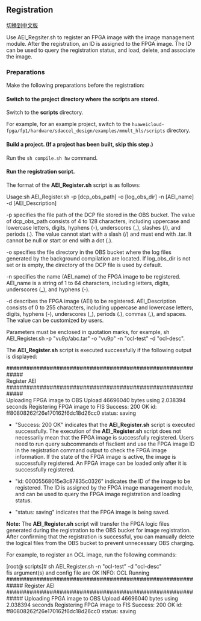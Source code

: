Registration
----

[切换到中文版](./Register_an_FPGA_image_for_an_OpenCL_project_cn.md)

Use AEI_Regsiter.sh to register an FPGA image with the image management module. After the registration, an ID is assigned to the FPGA image. The ID can be used to query the registration status, and load, delete, and associate the image.

### Preparations

Make the following preparations before the registration:

#### Switch to the project directory where the scripts are stored.


Switch to the **scripts** directory.

For example, for an example project, switch to the `huaweicloud-fpga/fp1/hardware/sdaccel_design/examples/mmult_hls/scripts` directory.

#### Build a project. (If a project has been built, skip this step.)

Run the `sh compile.sh hw` command.

#### Run the registration script.

The format of the **AEI_Register.sh** script is as follows:

Usage:sh AEI_Register.sh -p [dcp_obs_path] -o [log_obs_dir] -n [AEI_name] -d [AEI_Description]

-p specifies the file path of the DCP file stored in the OBS bucket. The value of dcp_obs_path consists of 4 to 128 characters, including uppercase and lowercase letters, digits, hyphens (-), underscores (_), slashes (/), and periods (.). The value cannot start with a slash (/) and must end with .tar. It cannot be null or start or end with a dot (.).

-o specifies the file directory in the OBS bucket where the log files generated by the background compilation are located. If log_obs_dir is not set or is empty, the directory of the DCP file is used by default.

-n specifies the name (AEI_name) of the FPGA image to be registered. AEI_name is a string of 1 to 64 characters, including letters, digits, underscores (_), and hyphens (-).

-d describes the FPGA image (AEI) to be registered. AEI_Description consists of 0 to 255 characters, including uppercase and lowercase letters, digits, hyphens (-), underscores (_), periods (.), commas (,), and spaces. The value can be customized by users.

Parameters must be enclosed in quotation marks, for example, sh AEI_Register.sh -p "vu9p/abc.tar" -o "vu9p" -n "ocl-test" -d "ocl-desc".

The **AEI_Register.sh** script is executed successfully if the following output is displayed:

\#\#\#\#\#\#\#\#\#\#\#\#\#\#\#\#\#\#\#\#\#\#\#\#\#\#\#\#\#\#\#\#\#\#\#\#\#\#\#\#\#\#\#\#\#\#\#\#\#\#\#\#\#\#\#\#\#\#\#\#\#  
Register AEI  
\#\#\#\#\#\#\#\#\#\#\#\#\#\#\#\#\#\#\#\#\#\#\#\#\#\#\#\#\#\#\#\#\#\#\#\#\#\#\#\#\#\#\#\#\#\#\#\#\#\#\#\#\#\#\#\#\#\#\#\#\#  
Uploading FPGA image to OBS
Upload 46696040 bytes using 2.038394 seconds
Registering FPGA image to FIS
Success: 200 OK
id: ff80808262f26e170162f6dc18d26cc0
status: saving

-   "Success: 200 OK" indicates that the **AEI_Register.sh** script is executed successfully. The execution of the **AEI_Register.sh** script does not necessarily mean that the FPGA image is successfully registered. Users need to run query subcommands of fisclient and use the FPGA image ID in the registration command output to check the FPGA image information. If the state of the FPGA image is active, the image is successfully registered. An FPGA image can be loaded only after it is successfully registered.

-   "id: 00005568015e3c87835c0326" indicates the ID of the image to be registered. The ID is assigned by the FPGA image management module, and can be used to query the FPGA image registration and loading status.

-   "status: saving" indicates that the FPGA image is being saved.


**Note:** The **AEI_Register.sh** script will transfer the FPGA logic files generated during the registration to the OBS bucket for image registration. After confirming that the registration is successful, you can manually delete the logical files from the OBS bucket to prevent unnecessary OBS charging.

For example, to register an OCL image, run the following commands:

[root\@ scripts]\# sh AEI_Register.sh -n "ocl-test" -d "ocl-desc"  
fis argument(s) and config file are OK
INFO: OCL Running
#############################################################
Register AEI
#############################################################
Uploading FPGA image to OBS
Upload 46696040 bytes using 2.038394 seconds
Registering FPGA image to FIS
Success: 200 OK
id: ff80808262f26e170162f6dc18d26cc0
status: saving

